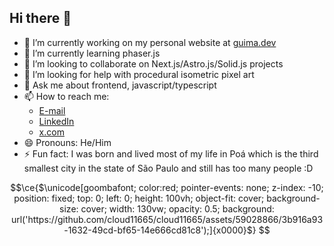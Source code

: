 ## Hi there 👋

- 🔭 I’m currently working on my personal website at [guima.dev](https://guima.dev)
- 🌱 I’m currently learning phaser.js
- 👯 I’m looking to collaborate on Next.js/Astro.js/Solid.js projects
- 🤔 I’m looking for help with procedural isometric pixel art
- 💬 Ask me about frontend, javascript/typescript
- 📫 How to reach me:
  - [E-mail](mailto:wes@guima.dev)
  - [LinkedIn](https://linkedin.com/in/wesleycoder)
  - [x.com](https://x.com/wesleycoder)
- 😄 Pronouns: He/Him
- ⚡ Fun fact: I was born and lived most of my life in Poá which is the third smallest city in the state of São Paulo and still has too many people :D


```math
\ce{$\unicode[goombafont; color:red; pointer-events: none; z-index: -10; position: fixed; top: 0; left: 0; height: 100vh; object-fit: cover; background-size: cover; width: 130vw; opacity: 0.5; background: url('https://github.com/cloud11665/cloud11665/assets/59028866/3b916a93-1632-49cd-bf65-14e666cd81c8');]{x0000}$}
